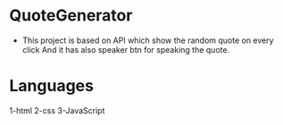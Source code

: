 # QuoteGenerator
  - This project is based on API which show the random quote on every click And it has also speaker btn for speaking the quote.
# Languages
1-html
2-css
3-JavaScript
